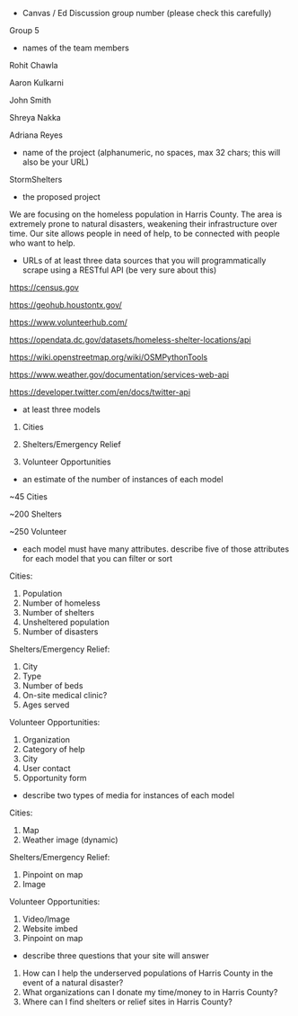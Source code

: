 * Canvas / Ed Discussion group number (please check this carefully)

Group 5

* names of the team members

Rohit Chawla

Aaron Kulkarni

John Smith

Shreya Nakka

Adriana Reyes

* name of the project (alphanumeric, no spaces, max 32 chars; this will also be your URL)

StormShelters


* the proposed project

We are focusing on the homeless population in Harris County. The area is extremely prone to natural disasters, weakening their infrastructure over time. Our site allows people in need of help, to be connected with people who want to help.

* URLs of at least three data sources that you will programmatically scrape using a RESTful API (be very sure about this)

https://census.gov

https://geohub.houstontx.gov/

https://www.volunteerhub.com/

https://opendata.dc.gov/datasets/homeless-shelter-locations/api

https://wiki.openstreetmap.org/wiki/OSMPythonTools 

https://www.weather.gov/documentation/services-web-api

https://developer.twitter.com/en/docs/twitter-api

* at least three models

1. Cities

2. Shelters/Emergency Relief

3. Volunteer Opportunities


* an estimate of the number of instances of each model

~45 Cities

~200 Shelters

~250 Volunteer

* each model must have many attributes. describe five of those attributes for each model that you can filter or sort

Cities:
1. Population
2. Number of homeless
3. Number of shelters
4. Unsheltered population
5. Number of disasters

Shelters/Emergency Relief:
1. City
2. Type
3. Number of beds
4. On-site medical clinic?
5. Ages served

Volunteer Opportunities:
1. Organization
2. Category of help
3. City
4. User contact
5. Opportunity form


* describe two types of media for instances of each model

Cities:
1. Map
2. Weather image (dynamic)

Shelters/Emergency Relief:
1. Pinpoint on map
2. Image

Volunteer Opportunities:
1. Video/Image
2. Website imbed
3. Pinpoint on map

* describe three questions that your site will answer

1. How can I help the underserved populations of Harris County in the event of a natural disaster?
2. What organizations can I donate my time/money to in Harris County?
3. Where can I find shelters or relief sites in Harris County?